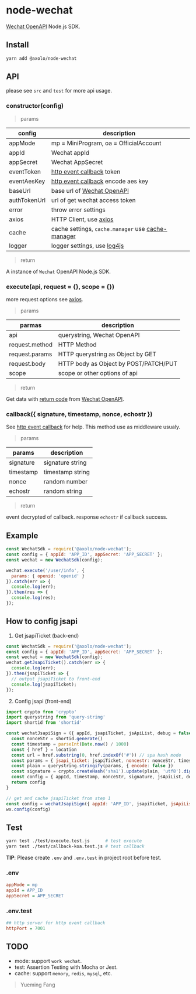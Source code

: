 # node-wechat

[Wechat OpenAPI] Node.js SDK.

## Install

```bash
yarn add @axolo/node-wechat
```

## API

please see `src` and `test` for more api usage.

### constructor(config)

> params

|    config    |                     description                     |
| ------------ | --------------------------------------------------- |
| appMode      | mp = MiniProgram, oa = OfficialAccount              |
| appId        | Wechat appId                                        |
| appSecret    | Wechat AppSecret                                    |
| eventToken   | [http event callback] token                         |
| eventAesKey  | [http event callback] encode aes key                |
| baseUrl      | base url of [Wechat OpenAPI]                        |
| authTokenUrl | url of get wechat access token                      |
| error        | throw error settings                                |
| axios        | HTTP Client, use [axios]                            |
| cache        | cache settings, `cache.manager` use [cache-manager] |
| logger       | logger settings, use [log4js]                       |

> return

A instance of `Wechat` OpenAPI Node.js SDK.

### execute(api, request = {}, scope = {})

more request options see [axios].

> params

|     parmas     |              description               |
| -------------- | -------------------------------------- |
| api            | querystring, Wechat OpenAPI            |
| request.method | HTTP Method                            |
| request.params | HTTP querystring as Object by GET      |
| request.body   | HTTP body as Object by POST/PATCH/PUT  |
| scope          | scope or other options of api          |

> return

Get data with [return code] from [Wechat OpenAPI].

### callback({ signature, timestamp, nonce, echostr })

See [http event callback] for help.
This method use as middleware usualy.

> params

|  params   |   description    |
| --------- | ---------------- |
| signature | signature string |
| timestamp | timestamp string |
| nonce     | random number    |
| echostr   | random string    |

> return

event decrypted of callback. response `echostr` if callback success.

## Example

```js
const WechatSdk = require('@axolo/node-wechat');
const config = { appId: 'APP_ID', appSecret: 'APP_SECRET' };
const wechat = new WechatSdk(config);

wechat.execute('/user/info', {
  params: { openid: 'openid' }
}).catch(err => {
  console.log(err);
}).then(res => {
  console.log(res);
});
```

## How to config jsapi

1. Get jsapiTicket (back-end)

```js
const WechatSdk = require('@axolo/node-wechat');
const config = { appId: 'APP_ID', appSecret: 'APP_SECRET' };
const wechat = new WechatSdk(config);
wechat.getJsapiTicket().catch(err => {
  console.log(err);
}).then(jsapiTicket => {
  // output jsapiTicket to front-end
  console.log(jsapiTicket);
});
```

2. Config jsapi (front-end)

```js
import crypto from 'crypto'
import querystring from 'query-string'
import shortid from 'shortid'

const wechatJsapiSign = ({ appId, jsapiTicket, jsApiList, debug = false }) => {
  const nonceStr = shortid.generate()
  const timestamp = parseInt(Date.now() / 1000)
  const { href } = location
  const url = href.substring(0, href.indexOf('#')) // spa hash mode
  const params = { jsapi_ticket: jsapiTicket, noncestr: nonceStr, timestamp, url }
  const plain = querystring.stringify(params, { encode: false })
  const signature = crypto.createHash('sha1').update(plain, 'utf8').digest('hex')
  const config = { appId, timestamp, nonceStr, signature, jsApiList, debug }
  return config
}

// get and cache jsapiTicket from step 1
const config = wechatJsapiSign({ appId: 'APP_ID', jsapiTicket, jsApiList: [] })
wx.config(config)
```

## Test

```bash
yarn test ./test/execute.test.js      # test execute
yarn test ./test/callback-koa.test.js # test callback
```

**TIP**: Please create `.env` and `.env.test` in project root before test.

### .env

```ini
appMode = mp
appId = APP_ID
appSecret = APP_SECRET
```

### .env.test

```ini
## http server for http event callback
httpPort = 7001
```

## TODO

- mode: support `work wechat`.
- test: Assertion Testing with Mocha or Jest.
- cache: support `memory`, `redis`, `mysql`, etc.

> Yueming Fang

[axios]: https://github.com/axios/axios
[cache-manager]: https://github.com/BryanDonovan/node-cache-manager
[log4js]: https://log4js-node.github.io/log4js-node
[Wechat OpenAPI]: https://developers.weixin.qq.com/doc/offiaccount/Getting_Started/Overview.html
[http event callback]: https://developers.weixin.qq.com/doc/offiaccount/Basic_Information/Access_Overview.html
[return code]: https://developers.weixin.qq.com/doc/offiaccount/Getting_Started/Global_Return_Code.html
